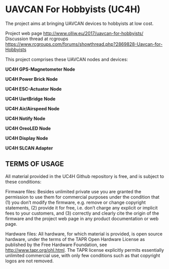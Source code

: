 # UAVCAN For Hobbyists (UC4H)

The project aims at bringing UAVCAN devices to hobbyists at low cost.

Project web page http://www.olliw.eu/2017/uavcan-for-hobbyists/<br>
Discussion thread at rcgroups https://www.rcgroups.com/forums/showthread.php?2869828-Uavcan-for-Hobbyists

This project comprises these UAVCAN nodes and devices:

<strong>UC4H GPS-Magnetometer Node</strong><br>

<strong>UC4H Power Brick Node</strong><br>

<strong>UC4H ESC-Actuator Node</strong><br>

<strong>UC4H UartBridge Node</strong><br>

<strong>UC4H Air/Airspeed Node</strong><br>

<strong>UC4H Notify Node</strong><br>

<strong>UC4H OreoLED Node</strong><br>

<strong>UC4H Display Node</strong><br>

<strong>UC4H SLCAN Adapter</strong><br>


## TERMS OF USAGE

All material provided in the UC4H Github repository is free, and is subject to these conditions: 

Firmware files: Besides unlimited private use you are granted the permission to use them for commercial purposes under the condition that (1) you don’t modify the firmware, e.g. remove or change copyright statements, (2) provide it for free, i.e. don’t charge any explicit or implicit fees to your customers, and (3) correctly and clearly cite the origin of the firmware and the project web page in any product documentation or web page. 

Hardware files: All hardware, for which material is provided, is open source hardware, under the terms of the TAPR Open Hardware License as published by the Free Hardware Foundation, see http://www.tapr.org/ohl.html. The TAPR license explicitly permits essentially unlimited commercial use, with only few conditions such as that copyright logos are not removed.
